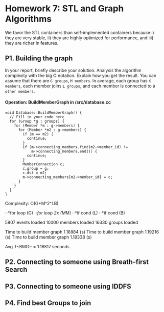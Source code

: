 # Homework 7: STL and Graph Algorithms

We favor the STL containers than self-implemented containers because
i) they are very stable, ii) they are highly optimized for performance, and 
iii) they are richer in features.

## P1. Building the graph

In your report, briefly describe your solution. Analysis the algorithm complexity
with the big O notation. Explain how you get the result. You can assume that there
are `G groups`, `M members`. In average, each group has `K members`, each member
joins `L groups`, and each member is connected to `B other members`.

#### Operation: BuildMemberGraph in /src/database.cc

    void Database::BuildMemberGraph() {
      // Fill in your code here
      for (Group *g : groups) {
        for (Member *m : g->members) {
          for (Member *m2 : g->members) {
            if (m == m2) {
              continue;
            }
            if (m->connecting_members.find(m2->member_id) != 
                m->connecting_members.end()) {
              continue;
            }
            MemberConnection c;
            c.group = g;
            c.dst = m2;
            m->connecting_members[m2->member_id] = c;
          }
        }
      }
    }
    
Complexity: O(G*M^2^*L*B)

⋅⋅*for loop (G)
⋅⋅*for loop 2x (M*M)
⋅⋅*if cond (L)
⋅⋅*if cond (B)

5807 events loaded
10000 members loaded
16330 groups loaded

Time to build member graph 1.18884 (s)
Time to build member graph 1.19216 (s)
Time to build member graph 1.18338 (s)

Avg T~BMG~ = 1.18817 seconds

## P2. Connecting to someone using Breath-first Search

## P3. Connecting to someone using IDDFS

## P4. Find best Groups to join